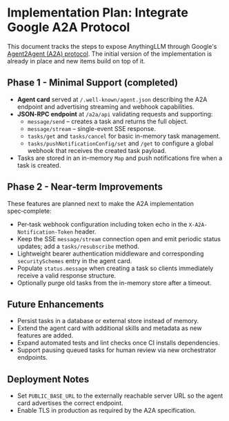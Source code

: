 # Implementation Plan: Integrate Google A2A Protocol

This document tracks the steps to expose AnythingLLM through Google's [Agent2Agent (A2A) protocol](https://github.com/google/A2A).  The initial version of the implementation is already in place and new items build on top of it.

## Phase 1 - Minimal Support (completed)
- **Agent card** served at `/.well-known/agent.json` describing the A2A endpoint and advertising streaming and webhook capabilities.
- **JSON‑RPC endpoint** at `/a2a/api` validating requests and supporting:
  - `message/send` – creates a task and returns the full object.
  - `message/stream` – single-event SSE response.
  - `tasks/get` and `tasks/cancel` for basic in-memory task management.
  - `tasks/pushNotificationConfig/set` and `/get` to configure a global webhook that receives the created task payload.
- Tasks are stored in an in-memory `Map` and push notifications fire when a task is created.

## Phase 2 - Near‑term Improvements
These features are planned next to make the A2A implementation spec‑complete:
- Per‑task webhook configuration including token echo in the `X-A2A-Notification-Token` header.
- Keep the SSE `message/stream` connection open and emit periodic status updates; add a `tasks/resubscribe` method.
- Lightweight bearer authentication middleware and corresponding `securitySchemes` entry in the agent card.
- Populate `status.message` when creating a task so clients immediately receive a valid response structure.
- Optionally purge old tasks from the in-memory store after a timeout.

## Future Enhancements
- Persist tasks in a database or external store instead of memory.
- Extend the agent card with additional skills and metadata as new features are added.
- Expand automated tests and lint checks once CI installs dependencies.
- Support pausing queued tasks for human review via new orchestrator endpoints.

## Deployment Notes
- Set `PUBLIC_BASE_URL` to the externally reachable server URL so the agent card advertises the correct endpoint.
- Enable TLS in production as required by the A2A specification.
